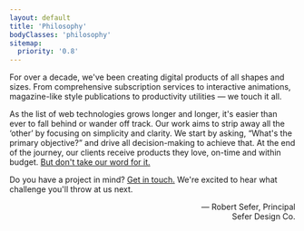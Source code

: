 ```yaml
---
layout: default
title: 'Philosophy'
bodyClasses: 'philosophy'
sitemap:
  priority: '0.8'
---
```


For over a decade, we've been creating digital products of all shapes and sizes. From comprehensive subscription services to interactive animations, magazine-like style publications to productivity utilities &mdash; we touch it all.

As the list of web technologies grows longer and longer, it's easier than ever to fall behind or wander off track. Our work aims to strip away all the &lsquo;other&rsquo; by focusing on simplicity and clarity. We start by asking, &ldquo;What's the primary objective?&rdquo; and drive all decision-making to achieve that. At the end of the journey, our clients receive products they love, on-time and within budget. <a href="#endorsements">But don't take our word for it.</a>

Do you have a project in mind? [Get in touch.](/contact/) We're excited to hear what challenge you'll throw at us next.

<p style="text-align: right;">&mdash; Robert Sefer, Principal<br>Sefer Design Co.</p>

